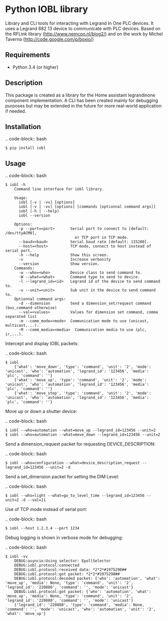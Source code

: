 Python IOBL library
===================

Library and CLI tools for interacting with Legrand In One PLC devices.
It uses a Legrand 882 13 device to communicate with PLC devices.
Based on the RFLink library (http://www.nemcon.nl/blog2/) and on the work 
by Michel Taverna (http://code.google.com/p/boxio/)

Requirements
------------

- Python 3.4 (or higher)

Description
-----------

This package is created as a library for the Home assistant legrandinone component implementation. A CLI has been created mainly for debugging purposes but may be extended in the future for more real-world application if needed.

Installation
------------

.. code-block:: bash

    $ pip install iobl

Usage
-----


.. code-block:: bash

    $ iobl -h
        Command line interface for iobl library.

        Usage:
          iobl [-v | -vv] [options]
          iobl [-v | -vv] [options] [commands [optionnal command args]]
          iobl (-h | --help)
          iobl --version

        Options:
          -p --port=<port>       Serial port to connect to [default: /dev/ttyACM0],
                                   or TCP port in TCP mode.
          --baud=<baud>          Serial baud rate [default: 115200].
          --host=<host>          TCP mode, connect to host instead of serial port.
          -h --help              Show this screen.
          -v                     Increase verbosity
          --version              Show version.
        Commands:
          -w --who=<who>         Device class to send command to.
          -W --what=<what>       Command type to send to device.
          -l --legrand_id=<id>   Legrand id of the device to send command to.
          -u --unit=<unit>       Sub unit in the device to send command to.
        Optionnal command args:
          -d --dimension         Send a dimension_set/request command (bus_command otherwise)
          --val=<values>         Values for dimension set command, comma separated list
          -m --comm_mode=<mode>  Communication mode to use (unicast, multicast,...).
          -M --comm_media=<media>  Communication media to use (plc, ir,...).

Intercept and display IOBL packets:

.. code-block:: bash

    $ iobl
        {'what': 'move_down', 'type': 'command', 'unit': '2', 'mode': 'unicast', 'who': 'automation', 'legrand_id': '123456', 'media': 'plc', 'command': ''}
        {'what': 'move_up', 'type': 'command', 'unit': '2', 'mode': 'unicast', 'who': 'automation', 'legrand_id': '123456', 'media': 'plc', 'command': ''}
        {'what': 'move_stop', 'type': 'command', 'unit': '2', 'mode': 'unicast', 'who': 'automation', 'legrand_id': '123456', 'media': 'plc', 'command': ''}

Move up or down a shutter device:

.. code-block:: bash

    $ iobl --who=automation --what=move_up --legrand_id=123456 --unit=2
    $ iobl --who=automation --what=move_down --legrand_id=123456 --unit=2

Send a dimension_request packet for requesting DEVICE_DESCRIPTION:

.. code-block:: bash

    $ iobl --who=configuration --what=device_description_request --legrand_id=123456 --unit=2 -d

Send a set_dimension packet for setting the DIM Level:

.. code-block:: bash

    $ iobl --who=light --what=go_to_level_time --legrand_id=123456 --unit=2 -d --val=11

Use of TCP mode instead of serial port:

.. code-block:: bash

    $ iobl --host 1.2.3.4 --port 1234

Debug logging is shown in verbose mode for debugging:

.. code-block:: bash

    $ iobl -vv
        DEBUG:asyncio:Using selector: EpollSelector
        DEBUG:iobl.protocol:connected
        DEBUG:iobl.protocol:received data: *2*2*#1975298##
        DEBUG:iobl.protocol:got packet: *2*2*#1975298##
        DEBUG:iobl.protocol:decoded packet: {'who': 'automation', 'what': 'move_up', 'media': None, 'type': 'command', 'unit': '2', 'legrand_id': '220880', 'command': '', 'mode': 'unicast'}
        DEBUG:iobl.protocol:got packet: {'who': 'automation', 'what': 'move_up', 'media': None, 'type': 'command', 'unit': '2', 'legrand_id': '220880', 'command': '', 'mode': 'unicast'}
        {'legrand_id': '220880', 'type': 'command', 'media': None, 'command': '', 'mode': 'unicast', 'who': 'automation', 'unit': '2', 'what': 'move_up'}

